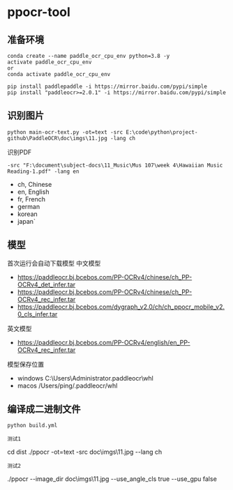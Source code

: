 # ppocr-tool
## 准备环境
```
conda create --name paddle_ocr_cpu_env python=3.8 -y
activate paddle_ocr_cpu_env 
or
conda activate paddle_ocr_cpu_env 
```
```
pip install paddlepaddle -i https://mirror.baidu.com/pypi/simple
pip install "paddleocr>=2.0.1" -i https://mirror.baidu.com/pypi/simple
```
## 识别图片
```
python main-ocr-text.py -ot=text -src E:\code\python\project-github\PaddleOCR\doc\imgs\11.jpg -lang ch
```

识别PDF

```
-src "F:\document\subject-docs\11_Music\Mus 107\week 4\Hawaiian Music Reading-1.pdf" -lang en
```

- ch, Chinese
- en, English
- fr, French
- german
- korean
- japan`

## 模型 
首次运行会自动下载模型
中文模型
- https://paddleocr.bj.bcebos.com/PP-OCRv4/chinese/ch_PP-OCRv4_det_infer.tar
- https://paddleocr.bj.bcebos.com/PP-OCRv4/chinese/ch_PP-OCRv4_rec_infer.tar
- https://paddleocr.bj.bcebos.com/dygraph_v2.0/ch/ch_ppocr_mobile_v2.0_cls_infer.tar


英文模型
- https://paddleocr.bj.bcebos.com/PP-OCRv4/english/en_PP-OCRv4_rec_infer.tar

模型保存位置
- windows C:\Users\Administrator\.paddleocr\whl
- macos /Users/ping/.paddleocr/whl

## 编译成二进制文件
```
python build.yml
```
```
测试1
```
cd dist
./ppocr -ot=text -src doc\imgs\11.jpg --lang ch
```
测试2
```
./ppocr --image_dir doc\imgs\11.jpg --use_angle_cls true --use_gpu false
```